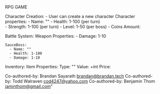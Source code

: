 
RPG GAME

Character Creation:
    - User can create a new character
    Character properties: 
      - Name: "" 
      - Health: 1-100 (per turn)  
      - Strength: 1-100 (per turn)
      - Level: 1-50 (per boss)
      - Coins Amount: 
    
Battle System: 
  Weapon Properties: 
    - Damage: 1-10

    SauceBoss: 
      - Name: ""
      - Health: 1-100
      - Damage: 1-10

Inventory: 
  Item Properties: 
    Type: ""
    Value: +int
    Price: 


Co-authored-by: Brandan Sayarath <brandan@brandan.tech>
Co-authored-by: Todd Walraven <cod4247@yahoo.com>
Co-authored-by: Benjamin Thom <jaminthom@gmail.com>"